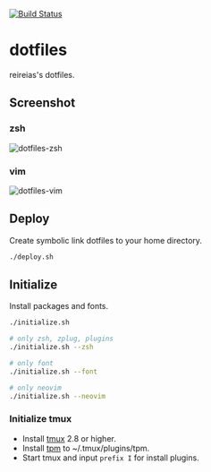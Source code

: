 [![Build Status](https://travis-ci.org/reireias/dotfiles.svg?branch=master)](https://travis-ci.org/reireias/dotfiles)

# dotfiles

reireias's dotfiles.

## Screenshot
### zsh
![dotfiles-zsh](https://user-images.githubusercontent.com/24800246/59350904-29d56480-8d58-11e9-9aa7-f943aa470bb9.png)

### vim
![dotfiles-vim](https://user-images.githubusercontent.com/24800246/59351009-686b1f00-8d58-11e9-8b0a-585e65a4a31c.png)

## Deploy
Create symbolic link dotfiles to your home directory.

```sh
./deploy.sh
```

## Initialize
Install packages and fonts.

```sh
./initialize.sh

# only zsh, zplug, plugins
./initialize.sh --zsh

# only font
./initialize.sh --font

# only neovim
./initialize.sh --neovim
```

### Initialize tmux
- Install [tmux](https://github.com/tmux/tmux) 2.8 or higher.
- Install [tpm](https://github.com/tmux-plugins/tpm) to ~/.tmux/plugins/tpm.
- Start tmux and input `prefix I` for install plugins.
